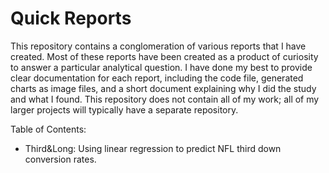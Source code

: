 # Quick Reports
This repository contains a conglomeration of various reports that I have created. 
Most of these reports have been created as a product of curiosity to answer a particular analytical question. 
I have done my best to provide clear documentation for each report, including the code file, generated charts as image files, and a short document explaining why I did the study and what I found. 
This repository does not contain all of my work; all of my larger projects will typically have a separate repository. 

Table of Contents:
- Third&Long: Using linear regression to predict NFL third down conversion rates. 
